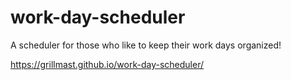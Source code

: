 # work-day-scheduler
A scheduler for those who like to keep their work days organized!


https://grillmast.github.io/work-day-scheduler/
